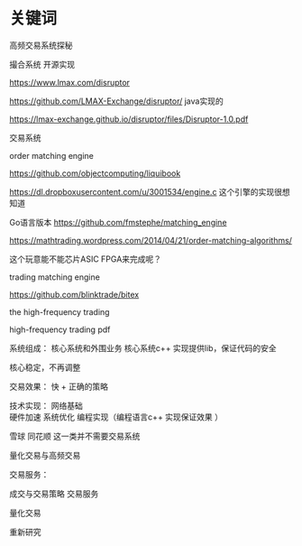 # 关键词 

高频交易系统探秘 

撮合系统   开源实现 

https://www.lmax.com/disruptor 

https://github.com/LMAX-Exchange/disruptor/  java实现的 

https://lmax-exchange.github.io/disruptor/files/Disruptor-1.0.pdf  

交易系统  

 order matching engine  

https://github.com/objectcomputing/liquibook  

https://dl.dropboxusercontent.com/u/3001534/engine.c    这个引擎的实现很想知道  

Go语言版本 
https://github.com/fmstephe/matching_engine 





https://mathtrading.wordpress.com/2014/04/21/order-matching-algorithms/ 

这个玩意能不能芯片ASIC FPGA来完成呢？


trading matching engine  


https://github.com/blinktrade/bitex  


the high-frequency  trading  

high-frequency  trading pdf  



系统组成： 核心系统和外围业务 
核心系统c++ 实现提供lib，保证代码的安全 

核心稳定，不再调整  

交易效果： 快 + 正确的策略 

技术实现：
网络基础   
硬件加速
系统优化
编程实现（编程语言c++ 实现保证效果 ）

雪球  同花顺  这一类并不需要交易系统  


量化交易与高频交易 


交易服务：

成交与交易策略
交易服务 

量化交易 

重新研究 
